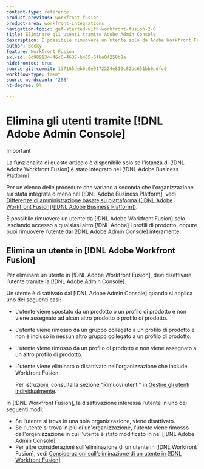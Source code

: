 ```yaml
---
content-type: reference
product-previous: workfront-fusion
product-area: workfront-integrations
navigation-topic: get-started-with-workfront-fusion-2-0
title: Eliminare gli utenti tramite Adobe Admin Console
description: È possibile rimuovere un utente solo da Adobe Workfront Fusion, lasciando accesso a qualsiasi altro profilo di prodotto di Adobe, oppure è possibile rimuovere l'utente completamente da Adobe Admin Console.
author: Becky
feature: Workfront Fusion
exl-id: 0d989134-46c0-4637-b465-6fbe04258b8a
hidefromtoc: true
source-git-commit: 137165deb0c0e9172224e810c82bc651bb0adfc0
workflow-type: tm+mt
source-wordcount: '288'
ht-degree: 0%

---
```


# Elimina gli utenti tramite [!DNL Adobe Admin Console]

>[!IMPORTANT]
>
>La funzionalità di questo articolo è disponibile solo se l’istanza di [!DNL Adobe Workfront Fusion] è stato integrato nel [!DNL Adobe Business Platform].
>
>Per un elenco delle procedure che variano a seconda che l&#39;organizzazione sia stata integrata o meno nel [!DNL Adobe Business Platform], vedi [Differenze di amministrazione basate su piattaforma ([!DNL Adobe Workfront Fusion]/[!DNL Adobe Business Platform])](../../workfront-fusion/fusion-in-admin-console/fusion-adobe-admin-console.md).

È possibile rimuovere un utente da [!DNL Adobe Workfront Fusion] solo lasciando accesso a qualsiasi altro [!DNL Adobe] i profili di prodotto, oppure puoi rimuovere l’utente dal [!DNL Adobe Admin Console] interamente.

## Elimina un utente in [!DNL Adobe Workfront Fusion]

Per eliminare un utente in [!DNL Adobe Workfront Fusion], devi disattivare l’utente tramite la [!DNL Adobe Admin Console].

Un utente è disattivato dal [!DNL Adobe Admin Console] quando si applica uno dei seguenti casi:

* L’utente viene spostato da un prodotto o un profilo di prodotto e non viene assegnato ad alcun altro prodotto o profilo di prodotto.
* L’utente viene rimosso da un gruppo collegato a un profilo di prodotto e non è incluso in nessun altro gruppo collegato a un profilo di prodotto.
* L’utente viene rimosso da un profilo di prodotto e non viene assegnato a un altro profilo di prodotto.
* L&#39;utente viene eliminato o disattivato nell&#39;organizzazione che include Workfront Fusion.

   Per istruzioni, consulta la sezione &quot;Rimuovi utenti&quot; in [Gestire gli utenti individualmente](https://helpx.adobe.com/enterprise/using/manage-users-individually.html).

In [!DNL Workfront Fusion], la disattivazione interessa l’utente in uno dei seguenti modi:

* Se l’utente si trova in una sola organizzazione, viene disattivato.
* Se l&#39;utente si trova in più di un&#39;organizzazione, l&#39;utente viene rimosso dall&#39;organizzazione in cui l&#39;utente è stato modificato in nel [!DNL Adobe Admin Console].
* Per altre considerazioni sull&#39;eliminazione di un utente in [!DNL Workfront Fusion], vedi [Considerazioni sull’eliminazione di un utente in [!DNL Workfront Fusion]](../../workfront-fusion/organizations/manage-fusion-users.md#consider)
